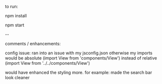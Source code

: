 to run:

npm install

npm start

--

comments / enhancements:

config issue: ran into an issue with my jsconfig.json otherwise my imports would be absolute (import View from 'components/View') instead of relative (import View from '../../components/View')

would have enhanced the styling more. for example: made the search bar look cleaner

